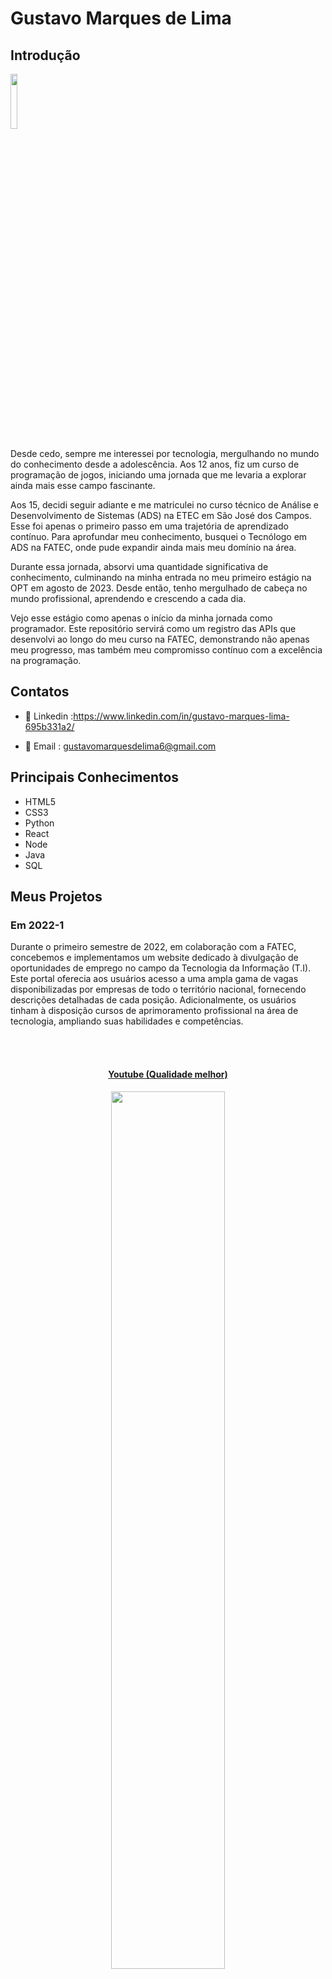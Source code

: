 # Gustavo Marques de Lima

## Introdução
<img src='/img/01/gustavo.webp' width="15%" />

Desde cedo, sempre me interessei por tecnologia, mergulhando no mundo do conhecimento desde a adolescência. Aos 12 anos, fiz um curso de programação de jogos, iniciando uma jornada que me levaria a explorar ainda mais esse campo fascinante.

Aos 15, decidi seguir adiante e me matriculei no curso técnico de Análise e Desenvolvimento de Sistemas (ADS) na ETEC em São José dos Campos. Esse foi apenas o primeiro passo em uma trajetória de aprendizado contínuo. Para aprofundar meu conhecimento, busquei o Tecnólogo em ADS na FATEC, onde pude expandir ainda mais meu domínio na área.

Durante essa jornada, absorvi uma quantidade significativa de conhecimento, culminando na minha entrada no meu primeiro estágio na OPT em agosto de 2023. Desde então, tenho mergulhado de cabeça no mundo profissional, aprendendo e crescendo a cada dia.

Vejo esse estágio como apenas o início da minha jornada como programador. Este repositório servirá como um registro das APIs que desenvolvi ao longo do meu curso na FATEC, demonstrando não apenas meu progresso, mas também meu compromisso contínuo com a excelência na programação.

## Contatos
- 💼 Linkedin :https://www.linkedin.com/in/gustavo-marques-lima-695b331a2/

- 📧 Email : gustavomarquesdelima6@gmail.com

## Principais Conhecimentos
* HTML5
* CSS3
* Python
* React
* Node
* Java
* SQL

## Meus Projetos

### Em 2022-1
Durante o primeiro semestre de 2022, em colaboração com a FATEC, concebemos e implementamos um website dedicado à divulgação de oportunidades de emprego no campo da Tecnologia da Informação (T.I). Este portal oferecia aos usuários acesso a uma ampla gama de vagas disponibilizadas por empresas de todo o território nacional, fornecendo descrições detalhadas de cada posição. Adicionalmente, os usuários tinham à disposição cursos de aprimoramento profissional na área de tecnologia, ampliando suas habilidades e competências.

<br>
  <h4 align="center"><br><a href="https://www.youtube.com/watch?v=vAR8DCsnbfE">Youtube (Qualidade melhor)</a></h4>
  <p align="center">
    <img src="/img/01/gif_localizacao_pagweb.gif" width="60%" />
</p>

<br>
  <h4 align="center"><br><a href="https://youtu.be/MpbO26x4V6s">Youtube (Qualidade melhor)</a></h4>
  <p align="center">
    <img src="/img/01/cursos-botao.gif" width="60%" />
</p>

<br>
  <h4 align="center"><br><a href="https://youtu.be/GsF3vHnyO84">Youtube (Qualidade melhor)</a></h4>
  <p align="center">
    <img src="/img/01/graficos_parte1.gif" width="60%" />
</p>

<br>
  <p align="center">
    <img src="/img/01/graficos_parte2.gif" width="60%" />
</p>

<br>
  <h4 align="center"><br><a href="https://youtu.be/iMzZy33cA94">Youtube (Qualidade melhor)</a></h4>
  <p align="center">
    <img src="/img/01/contatos.gif" width="60%" />
</p>
<br>

Para mais informações:
[GIT](https://github.com/gusta7597/API-FATEC)

#### Tecnologias Utilizadas
* HTML5 - Utilizado para estruturar semanticamente o conteúdo das páginas do site.
* CSS3 - Utilizado para estilizar e criar layouts responsivos, aprimorando a aparência visual do site.
* Java Script - Implementado para adicionar interatividade e dinamismo às páginas, como validações de formulário e animações.
* Bootstrap - Aplicado para acelerar o desenvolvimento de interfaces responsivas e compatíveis com diferentes dispositivos.
* Python - Aplicado na parte de raspagem de dados para adquirir varias vagas
* Flask - Framework utilizado para desenvolver a aplicação web, gerenciando rotas/templates.
* SQL - Utilizado para gerenciar e consultar dados armazenados no banco de dados relacional
* SQLite - Banco de dados escolhido para armazenar dados de forma leve e eficiente durante o desenvolvimento.
* AWS - Implementado para hospedar a aplicação. 
* Github - Usado para versionamento de código, colaboração entre equipe e gerenciamento do histórico de alterações do projeto.
* Figma - Ferramenta utilizada para design de interface e prototipação.

#### Contribuições Pessoais
No decorrer deste projeto, atuei na função de Product Owner (PO), sendo responsável por interagir com o cliente para entender e documentar requisitos, entre outras atividades. Além disso, sempre que necessário, ofereci suporte aos meus colegas de equipe em diversas tarefas.

Contribuí de maneira significativa em momentos específicos, como na página de vagas, onde desenvolvi uma parte substancial do código. Utilizei HTML para estruturar o conteúdo da página, criando elementos como listas de vagas, descrições e formulários de candidatura. Para a apresentação visual, apliquei CSS, definindo estilos que incluíam layouts responsivos, cores, tipografia e espaçamentos, garantindo uma interface amigável e funcional.

#### Hard Skills
* HTML5 - Possuo habilidade para estruturar semanticamente páginas web de forma autônoma, garantindo uma organização lógica e acessível dos elementos.

* CSS3 - Sou capaz de estilizar páginas web de maneira independente, utilizando CSS3 para criar layouts atraentes e responsivos que complementam a estrutura HTML.

* Python - Adquiri conhecimentos em raspagem de dados utilizando Python, além de aprender a organizar e manipular esses dados de forma eficiente para diversas finalidades.

* SQL - Possuo autonomia na criação de operações CRUD (Create, Read, Update, Delete) em sistemas de banco de dados, utilizando SQL para manipular e gerenciar dados de forma eficaz.

#### Soft Skills
* Comunicação:
Para facilitar o acompanhamento do desenvolvimento das atividades, exercitei minhas habilidades de comunicação ao participar de reuniões semanais com a equipe. Estas reuniões eram essenciais para garantir a sincronização de esforços e a avaliação do progresso das tarefas.

### Em 2022-2
Durante o segundo semestre de 2022, estabelecemos uma colaboração estratégica com a renomada Trackcash, uma empresa especializada em soluções de conciliação financeira direcionadas a e-commerces, marketplaces e estabelecimentos físicos.

Neste contexto, foi incumbida a nós a missão de conceber um software desktop personalizado, destinado a disponibilizar aos clientes da Trackcash informações cruciais sobre suas atividades de vendas. O propósito primordial era garantir uma experiência de usuário fluida e intuitiva, entregando dados de forma acessível através de planilhas e painéis de controle, com o intuito de otimizar a elaboração de estratégias financeiras e identificar possíveis obstáculos ao término de cada ciclo de vendas.

Um ponto crucial nesse empreendimento residia na arquitetura do sistema de autenticação e registro. Isso se dava pela necessidade de incluir detalhes específicos durante o processo de inscrição, como o nome do canal de vendas (por exemplo: Mercado Livre, Americanas), o tipo de canal (seja Marketplace ou plataforma de pagamentos) e o método de autenticação utilizado (seja através de usuário/senha ou Token). Para garantir o atendimento eficaz de todos esses requisitos, dedicamos especial atenção à modelagem e desenvolvimento do banco de dados, assegurando que todas as exigências da Trackcash fossem plenamente satisfeitas.

É crucial ressaltar que, dentro deste projeto, os clientes são também tratados como canais, um aspecto que permeia toda a estruturação e funcionalidade do software desenvolvido.



<br>
  <h4 align="center"><br><a href="https://www.youtube.com/watch?v=Ayp1KyIrV_s">Youtube (Qualidade melhor)</a></h4>
  <p align="center">
    <img src="/img/02/Config_canais_token.gif" width="60%" />
</p>
<br>


<br>
  <h4 align="center"><br><a href="https://youtu.be/sJAp-t41iLQ">Youtube (Qualidade melhor)</a></h4>
  <p align="center">
    <img src="/img/02/tela-configuracao-canais.gif" width="60%" />
</p>
<br>

Para mais informações:
[GIT](https://github.com/gusta7597/API-FATEC-2-SEM)

#### Tecnologias Utilizadas
* Java - Utilizada como linguagem base para criação dos scripts do projeto.
* JavaFX - Ferramenta empregada para o design e desenvolvimento das interfaces gráficas do usuário.
* SQL - Utilizada como linguagem para interação com o banco de dados do projeto.
* MYSQL - Banco de dados escolhido como o sistema de gerenciamento de dados para o projeto.
* Github - Utilizado para a publicação e documentação do projeto, facilitando o versionamento e a colaboração entre os membros da equipe.

#### Contribuições Pessoais
Durante o desenvolvimento deste projeto, desempenhei um papel ativo como membro da equipe de desenvolvimento. Minha principal área de atuação concentrou-se na criação das interfaces gráficas utilizando o SceneBuilder, uma ferramenta de design e layout fornecida pela Oracle para o desenvolvimento de interfaces de usuário em JavaFX.

Especificamente, dediquei-me à configuração personalizada de cada usuário. Essas configurações abrangiam as conexões desejadas pelo usuário em nossa aplicação, seja com marketplaces ou plataformas de pagamento. Minha responsabilidade envolvia a criação, visualização e edição de cada configuração individualmente criada pelo usuário, empregando scripts em Java e seguindo princípios de orientação a objetos.

Após três sprints dedicados à parte de configurações, na quarta e última etapa, concentrei-me na implementação da funcionalidade de edição de usuário. Isso permitia que os usuários modificassem as informações que haviam inserido anteriormente em nossa aplicação, proporcionando uma experiência mais dinâmica e personalizada.

#### Hard Skills
* Java - Tenho autonomia para desenvolver o back-end utilizando a linguagem Java e os conceitos de Programação Orientada a Objetos (POO).
* JavaFX - Possuo habilidades para desenvolver interfaces gráficas de usuário (GUIs) utilizando JavaFX.
* SQL - Sou capaz de realizar operações básicas de manipulação de dados em sistemas de banco de dados (CRUD) utilizando SQL.

#### Soft Skills
* Comunicação - Como membro da equipe de desenvolvimento, aprimorei minhas habilidades de comunicação ao interagir com colegas mais experientes e ao compartilhar minhas ideias durante as reuniões diárias.
* Organização - Pratiquei minhas habilidades de organização durante o desenvolvimento do projeto, ao planejar e priorizar minhas tarefas de acordo com os requisitos e prazos estabelecidos.

### Em 2023-1
No primeiro semestre de 2023, estabelecemos uma parceria com a empresa Visiona. Como parte dessa colaboração, fomos incumbidos de conceber e implementar um sistema de gerenciamento de usuário, utilizando uma abordagem baseada em microserviços.

O objetivo central deste projeto foi desenvolver uma aplicação web escalável, fundamentada em microsserviços e equipada com um dashboard intuitivo. Essa plataforma foi criada para fornecer aos usuários funcionalidades essenciais, incluindo a criação, visualização, edição e exclusão de perfis de usuário.

Decidimos utilizar bancos de dados relacionais para assegurar a consistência e a confiabilidade dos dados manipulados pela aplicação.

<br>
  <h4 align="center"><br><a href="https://www.youtube.com/watch?v=wU2duyaZ-yg">Youtube (Qualidade melhor)</a></h4>
  <p align="center">
    <img src="/img/03/login_dashboard.gif" width="60%" />
</p>
<br>

Para mais informações:
[GIT](https://github.com/gusta7597/API-FATEC-3-SEM/tree/Development?tab=readme-ov-file)

#### Tecnologias Utilizadas
* React -  Utilizado para a criação do frontend da aplicação, desenvolvendo interfaces de usuário dinâmicas e responsivas.
* NodeJS - Responsável pela criação do backend da aplicação, permitindo a construção de rotas eficientes.
* Github - Plataforma de hospedagem de código-fonte e colaboração, utilizada para gerenciar o versionamento do projeto, facilitando o trabalho em equipe e a integração contínua.
* Figma - Ferramenta utilizada para criar wireframes, protótipos e designs de interfaces de usuário, colaborando na visualização e comunicação das ideias de design.
* SQL - Utilizada como linguagem para interação com o banco de dados do projeto.
* Postgres - Banco de dados escolhido como o sistema de gerenciamento de dados para o projeto.


#### Contribuições Pessoais
Na primeira fase do projeto, concentrei-me principalmente no backend, pois nunca havia trabalhado com APIs antes. Essa imersão foi fundamental para me familiarizar com essa tecnologia e me ajudou a resolver diversos desafios que surgiram ao longo do desenvolvimento. Essa experiência acabou por se tornar uma base sólida para o meu trabalho nas próximas etapas do projeto.

Na segunda fase, assumi a responsabilidade pela documentação do projeto. Tanto o repositório no GitHub quanto a própria documentação foram elaborados por mim. Esta tarefa não só me permitiu consolidar meu entendimento do projeto como um todo, mas também contribuiu para a transparência e colaboração da equipe.

Por fim, na terceira fase do projeto, dediquei-me à manutenção de alguns aspectos desenvolvidos pelos meus colegas de equipe. Essa atividade proporcionou uma oportunidade valiosa para aprender com o código dos outros, além de aprimorar minhas habilidades de depuração e resolução de problemas.

#### Hard Skills
* React - Tenho autonomia para desenvolver o frontend de forma componentizada.
* NodeJS - Possuo habilidade para desenvolver o backend utilizando NodeJS.
* Figma - Possuo habilidade para criar wireframes e protótipos de projetos utilizando a ferramenta Figma.
* SQL - Tenho autonomia para realizar operações básicas de manipulação de dados (CRUD) em sistemas de banco de dados, além de capacidade para modelar um banco de dados.

#### Soft Skills
* Comunicação - Como membro da equipe de desenvolvimento, aprimorei minhas habilidades de comunicação ao interagir não apenas com colegas mais experientes, mas também ao colaborar com membros de diferentes áreas. Participei ativamente das reuniões diárias, contribuindo com minhas ideias e feedback para o progresso do projeto.
* Organização - Pratiquei e aprimorei minhas habilidades de organização ao longo do desenvolvimento do projeto. Isso envolveu o planejamento cuidadoso e a priorização de tarefas de acordo com os requisitos e prazos estabelecidos, garantindo uma execução eficiente e dentro do cronograma estabelecido.
* Resiliência - Durante o desenvolvimento do código, exercitei minha habilidade de resiliência ao enfrentar diversos desafios e dificuldades. Mantive-me persistente e focado, superando cada obstáculo encontrado ao longo do caminho. Essa capacidade de adaptar-me e continuar avançando diante das adversidades foi fundamental para o sucesso do projeto.

### Em 2023-2
No segundo semestre de 2023, embarcamos em uma colaboração com a Greenneat, uma plataforma dedicada à promoção da economia circular, com um enfoque específico na coleta e reciclagem de óleo de cozinha.

Nossa equipe se empenhou em desenvolver uma plataforma online que possibilitasse aos parceiros da Greenneat realizar a coleta de óleo de estabelecimentos e revendê-lo à plataforma, recebendo créditos em troca. Esses créditos foram concebidos para serem utilizados na aquisição de saneantes fabricados pela Greenneat e disponíveis em seu site. Além disso, proporcionamos aos parceiros acesso a um painel personalizado, permitindo-lhes acompanhar suas transações de forma transparente. Por outro lado, os estabelecimentos foram capacitados a monitorar suas compras e saldos de crédito de maneira eficiente.

Como administradores da plataforma, fornecemos um dashboard abrangente, oferecendo informações relevantes, como o desempenho do descarte, a participação dos parceiros e estabelecimentos na economia circular, entre outros dados cruciais. Este dashboard foi projetado para fornecer uma visão holística e simplificada do progresso e impacto da iniciativa.

<br>
  <h4 align="center"><br><a href="https://youtu.be/thHnFg1cLQk">Youtube (Qualidade melhor)</a></h4>
  <p align="center">
    <img src="/img/04/cadastro.gif" width="65%" />
  </p>
<br>
  <h4 align="center"><br><a href="https://youtu.be/jLK-PpFPoq0">Youtube (Qualidade melhor)</a></h4>
  <p align="center">
    <img src="/img/04/estabelecimento.gif" width="65%" />
  </p>
<br>

Para mais informações:
[GIT](https://github.com/gusta7597/API-FATEC-4-SEM)

#### Tecnologias Utilizadas
* React -  Utilizado para a criação do frontend da aplicação, desenvolvendo interfaces de usuário dinâmicas e responsivas.
* NodeJS - Responsável pela criação do backend da aplicação, permitindo a construção de rotas eficientes.
* SQL - Utilizada como linguagem para interação com o banco de dados do projeto.
* SQLite - Banco de dados escolhido como o sistema de gerenciamento de dados para o projeto.
* Github - Plataforma de hospedagem de código-fonte e colaboração, utilizada para gerenciar o versionamento do projeto, facilitando o trabalho em equipe e a integração contínua.
* Figma - Ferramenta utilizada para criar wireframes, protótipos e designs de interfaces de usuário, colaborando na visualização e comunicação das ideias de design.

#### Contribuições Pessoais
Nesse projeto, desempenhei o papel de desenvolvedor, contribuindo em diferentes fases e funcionalidades essenciais. Iniciei trabalhando no desenvolvimento do sistema de cadastro de usuários, permitindo que cada usuário inserisse suas informações básicas, como CPF e outros detalhes pertinentes.

Durante a segunda sprint, concentrei meus esforços na implementação da visualização das transações e saldos individuais de cada usuário. Desenvolvi uma tabela dinâmica que exibia as transações recentes de cada usuário, atualizando automaticamente seus saldos conforme as transações eram realizadas. Além disso, aproveitei a oportunidade para introduzir novas funcionalidades e abordar eventuais bugs encontrados durante a interação com a tabela.

Na terceira sprint, foquei em aprimorar ainda mais a experiência do usuário, adicionando novas features e realizando correções para garantir o bom funcionamento do sistema. Dedicando-me à resolução de bugs e à implementação de melhorias, assegurei que a tabela de transações oferecesse uma experiência fluida e livre de problemas para os usuários.

Por fim, na última sprint, implementei restrições de acesso com base nos tipos de usuário. Isso garantia que cada usuário só pudesse acessar telas e funcionalidades relevantes ao seu tipo, reforçando a segurança e a privacidade dentro da plataforma. Essa medida contribuiu significativamente para a organização e controle do sistema, proporcionando uma experiência de uso mais personalizada e segura para todos os usuários.
#### Hard Skills
* React - Possuo habilidade e autonomia para desenvolver o frontend de forma componentizada utilizando React.
* NodeJS - Tenho autonomia para desenvolver o backend de aplicações utilizando NodeJS.
* Figma - Possuo habilidade para criar wireframes e protótipos de projetos utilizando a ferramenta Figma.
* SQL - Possuo autonomia para realizar operações básicas de manipulação de dados (CRUD) em sistemas de banco de dados, bem como capacidade para modelar bancos de dados.

#### Soft Skills
* Comunicação - Estive ativo na parte de comunicação com a equipe para resolver certos problemas no projeto, já que a base do projeto em sí era muito parecido com o anterior. A partir disto foi mais descobrir se iriamos mudar algo e se iriamos o que seria, após isto a comunicação se baseou em falar o que estava pronto e o que faltava.

* Organização - Sinto que melhorei minhas habilidades de organização já que no mesmo periodo acabei arranjando um estagio, ou seja, acabei aplicando coisas que aprendi no serviço e aplicando na faculdade e vice e versa. Alguma dessas coisas foi a padronização do codigo e padronização de commit.

### Em 2024-1
No primeiro semestre de 2024, uma parceria foi estabelecida com a Oracle Academy com o propósito de desenvolver um aplicativo dedicado ao gerenciamento dos parceiros corporativos.

Este aplicativo tem como objetivo principal unificar e automatizar as atividades relacionadas à gestão de parcerias de negócios. Suas funcionalidades incluem o cadastro e atualização de parceiros com informações detalhadas sobre sua expertise, bem como o acompanhamento do desenvolvimento de conhecimento dos parceiros para remuneração. Além disso, oferece a extração de relatórios relevantes sobre o desempenho dos parceiros, facilitando a análise e tomada de decisões estratégicas.

Para garantir uma gestão eficiente, o app conta com um módulo administrativo que permite o cadastro, edição e exclusão de consultores de alianças, responsáveis por cadastrar e atualizar as informações sobre os parceiros. Essas funcionalidades visam unificar e automatizar as atividades relacionadas à gestão de parcerias de negócios, ao mesmo tempo em que aprimoram a eficiência operacional da organização.

<br>
  <h4 align="center"><br><a href="https://youtube.com/shorts/jaJvUHtxoDg">Youtube (Qualidade melhor)</a></h4>
  <p align="center">
    <img src="/img/05/adicionarConsultorAliancas.gif" width="65%" />
  </p>
<br>
  <h4 align="center"><br><a href="https://youtube.com/shorts/k-mWljAZT0U">Youtube (Qualidade melhor)</a></h4>
  <p align="center">
    <img src="/img/05/editarConsultorAliancas.gif" width="65%" />
  </p>
<br>
<br>
  <h4 align="center"><br><a href="https://youtube.com/shorts/QfVdLAiZrwI">Youtube (Qualidade melhor)</a></h4>
  <p align="center">
    <img src="/img/05/loginAdministrador.gif" width="65%" />
  </p>
<br>

Para mais informações:
[GIT](https://github.com/henriqFerreira/API-FATEC-5-SEM)

#### Tecnologias Utilizadas
* React Native - Utilizado para desenvolvimento do frontend da aplicação, que era direcionado a dispositivos moveis.
* NodeJS - Responsável pela criação do backend da aplicação, permitindo a construção de rotas eficientes.
* MongoDB - Banco não relacional utilizado para armazenar os dados da aplicação
* Github - Plataforma de hospedagem de código-fonte e colaboração, utilizada para gerenciar o versionamento do projeto, facilitando o trabalho em equipe e a integração contínua.
* Figma - Ferramenta utilizada para criar wireframes, protótipos e designs de interfaces de usuário, colaborando na visualização e comunicação das ideias de design.

#### Contribuições Pessoais
No decorrer deste projeto, retornei ao papel de desenvolvedor, contribuindo ativamente. Em particular, optamos por uma abordagem onde cada membro da equipe assumiu a responsabilidade por uma tarefa completa, abrangendo tanto o desenvolvimento do frontend quanto do backend. Este modelo foi adotado ao longo de quatro sprints.

Inicialmente, assumi a responsabilidade pela implementação da funcionalidade "Esqueci a senha". Essa funcionalidade permitia que a aplicação enviasse um e-mail ao usuário registrado caso este esquecesse sua senha.

Na segunda etapa, utilizei habilidades adquiridas durante meu estágio para realizar a raspagem de dados em Python das Tracks e expertises oferecidas pela Oracle.

Na terceira fase, concentrei-me em aprimorar funcionalidades, permitindo que os usuários da aplicação visualizassem gráficos para obter insights sobre o comportamento de determinados clientes da Oracle.

Por fim, no último sprint, dediquei-me à correção de bugs e à melhoria geral das funcionalidades da aplicação.
#### Hard Skills
* React Native - Consigo desenvolver o frontend de forma independente usando o framework React Native.
* NodeJS - Tenho habilidade para desenvolver o backend utilizando NodeJS sem supervisão.
* MongoDB - Consigo realizar operações básicas de manipulação de dados (CRUD) em sistemas de banco de dados não relacionais de forma autônoma.

#### Soft Skills
* Comunicação - Acredito que tenha sido muito importante ao me comunicar com a equipe sobre como seria feito o projeto, já que teriamos outra abordagem com o projeto, mas acredito tenha sido de extrema importancia opinar sobre tal abordagem e estar ativamente conectado com o grupo.

### Em 2024-2
Mesmo formato
